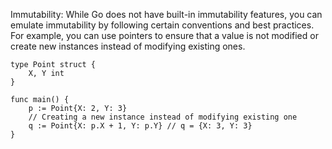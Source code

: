 Immutability: While Go does not have built-in immutability features, you can emulate immutability by following certain conventions and best practices. For example, you can use pointers to ensure that a value is not modified or create new instances instead of modifying existing ones.

```
type Point struct {
    X, Y int
}

func main() {
    p := Point{X: 2, Y: 3}
    // Creating a new instance instead of modifying existing one
    q := Point{X: p.X + 1, Y: p.Y} // q = {X: 3, Y: 3}
}

```